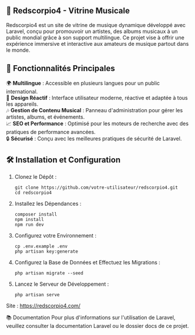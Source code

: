 ## 🎵 Redscorpio4 - Vitrine Musicale

Redscorpio4 est un site de vitrine de musique dynamique développé avec Laravel, conçu pour promouvoir un artistes, des albums musicaux à un public mondial grâce à son support multilingue. Ce projet vise à offrir une expérience immersive et interactive aux amateurs de musique partout dans le monde.

## 🚀 Fonctionnalités Principales

🌍 **Multilingue** : Accessible en plusieurs langues pour un public international.  
🎨 **Design Réactif** : Interface utilisateur moderne, réactive et adaptée à tous les appareils.  
🎶 **Gestion de Contenu Musical** : Panneau d'administration pour gérer les artistes, albums, et événements.  
📈 **SEO et Performance** : Optimisé pour les moteurs de recherche avec des pratiques de performance avancées.  
🔒 **Sécurisé** : Conçu avec les meilleures pratiques de sécurité de Laravel.

## 🛠️ Installation et Configuration

1. Clonez le Dépôt :
   ```
   git clone https://github.com/votre-utilisateur/redscorpio4.git
   cd redscorpio4
2. Installez les Dépendances :
   ```
   composer install
   npm install
   npm run dev
3. Configurez votre Environnement :
   ```
   cp .env.example .env
   php artisan key:generate
4. Configurez la Base de Données et Effectuez les Migrations :
   ```
   php artisan migrate --seed
5. Lancez le Serveur de Développement :
   ```
   php artisan serve

Site : https://redscorpio4.com/

📚 Documentation
Pour plus d'informations sur l'utilisation de Laravel, veuillez consulter la documentation Laravel ou le dossier docs de ce projet.

